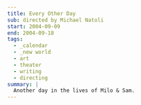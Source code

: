 ```yaml
---
title: Every Other Day
sub: directed by Michael Natoli
start: 2004-09-09
end: 2004-09-18
tags:
  - _calendar
  - _new world
  - art
  - theater
  - writing
  - directing
summary: |
  Another day in the lives of Milo & Sam.
---
```

